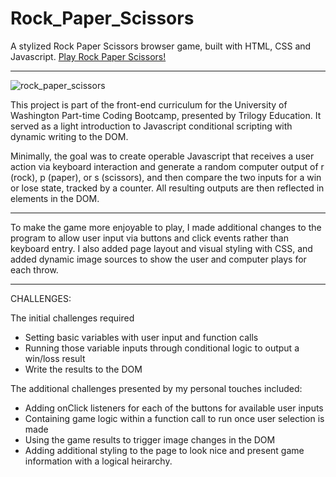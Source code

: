 # Rock_Paper_Scissors
A stylized Rock Paper Scissors browser game, built with HTML, CSS and Javascript. [Play Rock Paper Scissors!](https://futurethang.github.io/Rock_Paper_Scissors/#)

-----

![rock_paper_scissors](https://user-images.githubusercontent.com/17099707/45703077-2f36b300-bb28-11e8-9868-da563900559e.png)


This project is part of the front-end curriculum for the University of Washington Part-time Coding Bootcamp, presented by Trilogy Education. It served as a light introduction to Javascript conditional scripting with dynamic writing to the DOM. 

Minimally, the goal was to create operable Javascript that receives a user action via keyboard interaction and generate a random computer output of r (rock), p (paper), or s (scissors), and then compare the two inputs for a win or lose state, tracked by a counter. All resulting outputs are then reflected in elements in the DOM.

------

To make the game more enjoyable to play, I made additional changes to the program to allow user input via buttons and click events rather than keyboard entry. I also added page layout and visual styling with CSS, and added dynamic image sources to show the user and computer plays for each throw. 


------

CHALLENGES: 

The initial challenges required 
* Setting basic variables with user input and function calls
* Running those variable inputs through conditional logic to output a win/loss result
* Write the results to the DOM

The additional challenges presented by my personal touches included:
* Adding onClick listeners for each of the buttons for available user inputs
* Containing game logic within a function call to run once user selection is made
* Using the game results to trigger image changes in the DOM
* Adding additional styling to the page to look nice and present game information with a logical heirarchy.
